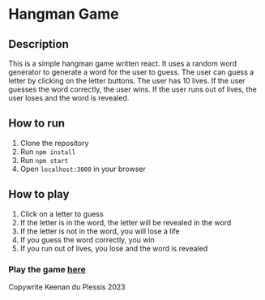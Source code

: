 # Hangman Game

## Description

This is a simple hangman game written react. It uses a random word generator to
generate a word for the user to guess. The user can guess a letter by clicking
on the letter buttons. The user has 10 lives. If the user guesses the word
correctly, the user wins. If the user runs out of lives, the user loses and the
word is revealed.

## How to run

1. Clone the repository
2. Run `npm install`
3. Run `npm start`
4. Open `localhost:3000` in your browser

## How to play

1. Click on a letter to guess
2. If the letter is in the word, the letter will be revealed in the word
3. If the letter is not in the word, you will lose a life
4. If you guess the word correctly, you win
5. If you run out of lives, you lose and the word is revealed

### Play the game [here](https://hangman-wwo1.onrender.com)

Copywrite Keenan du Plessis 2023